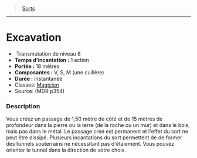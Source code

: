 ﻿> [Sorts](hd_spells.md)

---

# Excavation

-  Transmutation de niveau 8
- **Temps d'incantation :** 1 action
- **Portée :** 18 mètres
- **Composantes :** V, S, M (une cuillère)
- **Durée :** instantanée
- Classes: [Magicien](hd_wizard.md)
- Source: (MDR p354)

### Description

Vous créez un passage de 1,50 mètre de côté et de 15 mètres de profondeur dans la pierre ou la terre (de la roche ou un mur) et dans le bois, mais pas dans le métal. Le passage créé est permanent et l'effet du sort ne peut être dissipé. Plusieurs incantations du sort permettent de de former des tunnels souterrains ne nécessitant pas d'étaiement. Vous pouvez orienter le tunnel dans la direction de votre choix.

